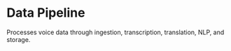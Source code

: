 # Data Pipeline
Processes voice data through ingestion, transcription, translation, NLP, and storage.
